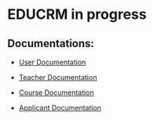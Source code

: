 # EDUCRM in progress

## Documentations:

-   [User Documentation](/src/docs/user.md)

-   [Teacher Documentation](/src/docs/teacher.md)

-   [Course Documentation](/src/docs/course.md)

-   [Applicant Documentation](/src/docs/applicant.md)
